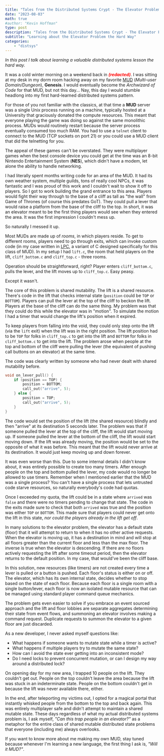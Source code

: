 ```yaml
---
title: "Tales from the Distributed Systems Crypt - The Elevator Problem"
date: "2023-08-03"
math: true
#author: "Kevin Hoffman"
type: post
description: "Tales from the Distributed Systems Crypt - The Elevator Problem"
subtitle: "Learning about the Elevator Problem the Hard Way"
categories: 
    - "distsys"
---
```

_In this post I talk about learning a valuable distributed systems lesson the hard way._

<!--more-->

It was a cold winter morning on a weekend back in <font color="red">**_(redacted)_**</font>. I was sitting at my desk in my dorm room hacking away on my favorite [MUD](https://en.wikipedia.org/wiki/Multi-user_dungeon) (_Multi-user Domain/Dungeon_), **Genesis**. I would eventually become the _Archwizard of Code_ for that MUD, but not this day... Nay, this day I would stumble headlong into my first hard-learned distributed systems pattern.

For those of you not familiar with the classics, at that time a **MUD** server was a single Unix process running on a machine, typically hosted at a University that graciously donated the compute resources. This meant that everyone playing the game was doing so against the same monolithic process. MUDs would routinely restart because the server process eventually consumed too much RAM. You had to use a `telnet` client to connect to the MUD (TCP sockets on port 21) or you could use a MUD client that did the telnetting for you.

The appeal of these games can't be overstated. They were multiplayer games when the best console device you could get at the time was an 8-bit Nintendo Entertainment System (**NES**), which didn't have a modem, let alone the ability to handle networking.

I had literally spent months writing code for an area of the MUD. It had its own weather system, multiple guilds, tons of really cool NPCs, it was fantastic and I was proud of this work and I couldn't wait to show it off to players. So I got to work building the grand entrance to this area. Players would fight their way through to the base of a cliff as tall as "the wall" from Game of Thrones (of course this predates GoT). They could pull a lever that would raise a platform from the base of the cliff to the top. In short, it was an elevator meant to be the first thing players would see when they entered the area. It was the first impression I couldn't mess up.

So naturally I messed it up.

Most MUDs are made up of _rooms_, in which players reside. To get to different rooms, players need to go through exits, which can invoke custom code (in my case written in [LPC](https://www.cs.hmc.edu/~jhsu/wilderness/basics.html), a variant of C designed specifically for this class of MUD). In my setup I had `lift.c`, the room that held players on the lift, `cliff_bottom.c` and `cliff_top.c` - three rooms.

Operation should be straightforward, right? Player enters `cliff_bottom.c`, pulls the lever, and the lift moves up to `cliff_top.c`. Easy peasy.

Except it wasn't.

The core of this problem is shared mutability. The lift is a shared resource. There's code in the lift that checks internal state (`position` could be `TOP` or `BOTTOM`). Players can pull the lever at the top of the cliff to beckon the lift. Players at the base of the cliff can do the same thing. My problem was that they could do this while the elevator was in "motion". To simulate the motion I had a timer that would change the lift's position when it expired.

To keep players from falling into the void, they could only step onto the lift (via the `lift` exit) when the lift was in the right position. The lift position had to be `TOP` for folks in `cliff_top.c` to get into the lift and `BOTTOM` for folks in `cliff_bottom.c` to get into the lift. The problem arose when people at the top and bottom of the cliff were pulling the lever (the equivalent of pushing call buttons on an elevator) at the same time. 

The code was clearly written by someone who had never dealt with shared mutability before. 

```c
void on_lever_pull() {
    if (position == TOP) {
        position = BOTTOM;
        call_out("arrive", 5);
    } else {
        position = TOP;
        call_out("arrive", 5);
    }
}
```

The code would set the position of the lift (the shared resource) blindly and then "arrive" at its destination 5 seconds later. The problem was that if someone pulled the lever at the top of the cliff, the lift would start moving up. If someone pulled the lever at the bottom of the cliff, the lift would start moving down. If the lift was already moving, the position would be set to the opposite of what it was before. This meant that the lift would never arrive at its destination. It would just keep moving up and down forever.

It was even worse than this. Due to some internal details I didn't know about, it was entirely possible to create too many timers. After enough people on the top and bottom pulled the lever, my code would no longer be allowed to use timers. Remember when I mentioned earlier that the MUD was a single process? You can't have a single process that lets untrusted code starve resources, so naturally everybody's code had quotas.

Once I exceeded my quota, the lift could be in a state where `arrived` was `false` and there were no timers pending to change that state. The code in the exits made sure to check that both `arrived` was true and the position was either `TOP` or `BOTTOM`. This made sure that players could never get onto the lift in this state, _nor could the players already in the lift get off_.

In many solutions to the elevator problem, the elevator has a default state (floor) that it will attempt to return to when it has no other active requests. When the elevator is moving up, it has a destination in mind and will stop at all floors greater than the current floor and less than the max floor. The inverse is true when the elevator is descending. If there are no floors actively requesting the lift after some timeout period, then the elevator returns to the default position. In my case, that would've been the cliff base.

In this solution, new resources (like timers) are not created every time a lever is pulled or a button is pushed. Each floor's status is either on or off. The elevator, which has its own internal state, decides whether to stop based on the state of each floor. Because each floor is a single room with a single button/lever, each floor is now an isolated mutable resource that can be managed using standard player command queue mechanics.

The problem gets even easier to solve if you embrace an event sourced approach and the lift and floor lobbies are separate aggregates determining their state from event flows, and summoning an elevator involves making a command request. Duplicate requests to summon the elevator to a given floor are just discarded.

As a new developer, I never asked myself questions like:
* What happens if someone wants to mutate state while a timer is active?
* What happens if multiple players try to mutate the same state? 
* How can I avoid the state ever getting into an inconsistent mode?
* Do I need locks to prevent concurrent mutation, or can I design my way around a distributed lock?

On opening day for my new area, I trapped 10 people on the lift. They couldn't get out. People on the top couldn't leave the area because the lift was stuck in an indeterminate state. People on the bottom couldn't get in because the lift was never available there, either. 

In the end, after teleporting my victims out, I opted for a magical portal that instantly whisked people from the bottom to the top and back again. This was entirely multiplayer safe and didn't attempt to maintain a shared mutable state. These days regardless of what my actual distributed systems problem is, I ask myself, _"Can this trap people in an elevator?"_ as a metaphor for the entire class of shared mutable distributed state problems that everyone (including me) always overlooks.

If you want to know more about me making my own MUD, stay tuned because whenever I'm learning a new language, the first thing I ask is, _"Will it MUD?"_.